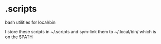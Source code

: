 # .scripts
bash utilities for local/bin

I store these scripts in ~/.scripts and sym-link
them to ~/.local/bin/ which is on the $PATH
